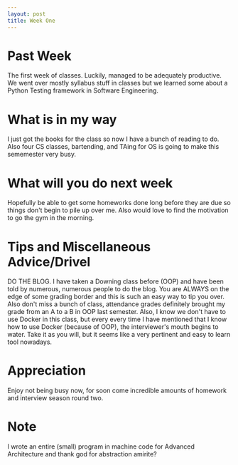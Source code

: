 ```yaml
---
layout: post
title: Week One
---
```


# Past Week
The first week of classes. Luckily, managed to be adequately productive. We went over mostly syllabus stuff in classes but we learned some about a Python Testing framework in Software Engineering.

# What is in my way
I just got the books for the class so now I have a bunch of reading to do. Also four CS classes, bartending, and TAing for OS is going to make this sememester very busy.

# What will you do next week
Hopefully be able to get some homeworks done long before they are due so things don't begin to pile up over me. Also would love to find the motivation to go the gym in the morning.

# Tips and Miscellaneous Advice/Drivel
DO THE BLOG. I have taken a Downing class before (OOP) and have been told by numerous, numerous people to do the blog. You are ALWAYS on the edge of some grading border and this is such an easy way to tip you over. Also don't miss a bunch of class, attendance grades definitely brought my grade from an A to a B in OOP last semester. Also, I know we don't have to use Docker in this class, but every every time I have mentioned that I know how to use Docker (because of OOP), the interviewer's mouth begins to water. Take it as you will, but it seems like a very pertinent and easy to learn tool nowadays.

# Appreciation
Enjoy not being busy now, for soon come incredible amounts of homework and interview season round two.

# Note
I wrote an entire (small) program in machine code for Advanced Architecture and thank god for abstraction amirite?